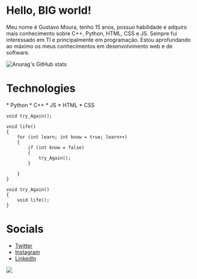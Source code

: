 # Hello, BIG world!
<p>
Meu nome é Gustavo Moura, tenho 15 anos, possuo habilidade e adquiro mais conhecimento sobre C++, Python, HTML, CSS e JS. Sempre fui interessado em TI e principalmente em programação. Estou aprofundando ao máximo os meus conhecimentos em desenvolvimento web e de software.
</p>

![Anurag's GitHub stats](https://github-readme-stats.vercel.app/api?username=gmdot&show_icons=true&theme=dracula)
##
<h1>Technologies</h1>
* Python
* C++
* JS
* HTML
* CSS

```
void try_Again();

void life()
{
    for (int learn; int know = true; learn++)
    {
        if (int know = false)
        {
            try_Again();
        }
        
    }
}

void try_Again()
{
    void life();
}
```          

# Socials
* [Twitter](https://twitter.com/m4ddz7)
* [Instagram](https://www.instagram.com/m4ddz7/)
* [LinkedIn](https://www.linkedin.com/in/gustavo-mouradev/)

<img src="https://steamuserimages-a.akamaihd.net/ugc/2423375955450527378/F0244B5A54A3EA82A1E3B6D18A97569EFF1AE1A2/">
